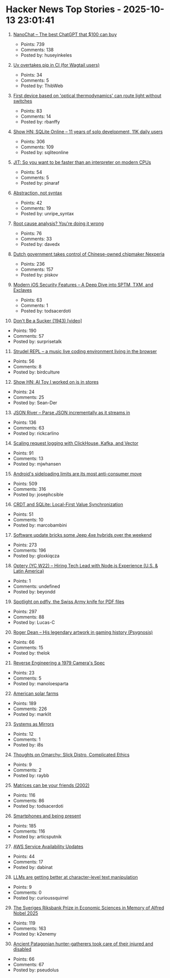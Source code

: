 # Hacker News Top Stories - 2025-10-13 23:01:41

1. [NanoChat – The best ChatGPT that $100 can buy](https://github.com/karpathy/nanochat)
   - Points: 739
   - Comments: 138
   - Posted by: huseyinkeles

2. [Uv overtakes pip in CI (for Wagtail users)](https://wagtail.org/blog/uv-overtakes-pip-in-ci/)
   - Points: 34
   - Comments: 5
   - Posted by: ThibWeb

3. [First device based on 'optical thermodynamics' can route light without switches](https://phys.org/news/2025-10-device-based-optical-thermodynamics-route.html)
   - Points: 83
   - Comments: 14
   - Posted by: rbanffy

4. [Show HN: SQLite Online – 11 years of solo development, 11K daily users](https://sqliteonline.com/)
   - Points: 306
   - Comments: 109
   - Posted by: sqliteonline

5. [JIT: So you want to be faster than an interpreter on modern CPUs](https://www.pinaraf.info/2025/10/jit-so-you-want-to-be-faster-than-an-interpreter-on-modern-cpus/)
   - Points: 54
   - Comments: 5
   - Posted by: pinaraf

6. [Abstraction, not syntax](https://ruudvanasseldonk.com/2025/abstraction-not-syntax)
   - Points: 42
   - Comments: 19
   - Posted by: unripe_syntax

7. [Root cause analysis? You're doing it wrong](https://entropicthoughts.com/root-cause-analysis-youre-doing-it-wrong)
   - Points: 76
   - Comments: 33
   - Posted by: davedx

8. [Dutch government takes control of Chinese-owned chipmaker Nexperia](https://www.cnbc.com/2025/10/13/dutch-government-takes-control-of-chinese-owned-chipmaker-nexperia.html)
   - Points: 236
   - Comments: 157
   - Posted by: piskov

9. [Modern iOS Security Features – A Deep Dive into SPTM, TXM, and Exclaves](https://arxiv.org/abs/2510.09272)
   - Points: 63
   - Comments: 1
   - Posted by: todsacerdoti

10. [Don't Be a Sucker (1943) [video]](https://www.youtube.com/watch?v=vGAqYNFQdZ4)
   - Points: 190
   - Comments: 57
   - Posted by: surprisetalk

11. [Strudel REPL – a music live coding environment living in the browser](https://strudel.cc)
   - Points: 56
   - Comments: 8
   - Posted by: birdculture

12. [Show HN: AI Toy I worked on is in stores](https://www.walmart.com/ip/SANTA-SMAGICAL-PHONE/16364964771)
   - Points: 24
   - Comments: 25
   - Posted by: Sean-Der

13. [JSON River – Parse JSON incrementally as it streams in](https://github.com/rictic/jsonriver)
   - Points: 136
   - Comments: 63
   - Posted by: rickcarlino

14. [Scaling request logging with ClickHouse, Kafka, and Vector](https://www.geocod.io/code-and-coordinates/2025-10-02-from-millions-to-billions/)
   - Points: 91
   - Comments: 13
   - Posted by: mjwhansen

15. [Android's sideloading limits are its most anti-consumer move](https://www.makeuseof.com/androids-sideloading-limits-are-anti-consumer-move-yet/)
   - Points: 509
   - Comments: 316
   - Posted by: josephcsible

16. [CRDT and SQLite: Local-First Value Synchronization](https://marcobambini.substack.com/p/the-secret-life-of-a-local-first)
   - Points: 51
   - Comments: 10
   - Posted by: marcobambini

17. [Software update bricks some Jeep 4xe hybrids over the weekend](https://arstechnica.com/cars/2025/10/software-update-bricks-some-jeep-4xe-hybrids-over-the-weekend/)
   - Points: 273
   - Comments: 196
   - Posted by: gloxkiqcza

18. [Optery (YC W22) – Hiring Tech Lead with Node.js Experience (U.S. & Latin America)](https://www.optery.com/careers/)
   - Points: 1
   - Comments: undefined
   - Posted by: beyondd

19. [Spotlight on pdfly, the Swiss Army knife for PDF files](https://chezsoi.org/lucas/blog/spotlight-on-pdfly.html)
   - Points: 297
   - Comments: 88
   - Posted by: Lucas-C

20. [Roger Dean – His legendary artwork in gaming history (Psygnosis)](https://spillhistorie.no/2025/10/03/legends-of-the-games-industry-roger-dean/)
   - Points: 66
   - Comments: 15
   - Posted by: thelok

21. [Reverse Engineering a 1979 Camera's Spec](https://blog.mano.lol/posts/film/)
   - Points: 23
   - Comments: 5
   - Posted by: manoloesparta

22. [American solar farms](https://tech.marksblogg.com/american-solar-farms.html)
   - Points: 189
   - Comments: 226
   - Posted by: marklit

23. [Systems as Mirrors](https://iamstelios.com/blog/systems-as-mirrors/)
   - Points: 12
   - Comments: 1
   - Posted by: i8s

24. [Thoughts on Omarchy: Slick Distro, Complicated Ethics](https://tedium.co/2025/10/13/omarchy-linux-distro-commentary/)
   - Points: 9
   - Comments: 2
   - Posted by: raybb

25. [Matrices can be your friends (2002)](https://www.sjbaker.org/steve/omniv/matrices_can_be_your_friends.html)
   - Points: 116
   - Comments: 86
   - Posted by: todsacerdoti

26. [Smartphones and being present](https://herman.bearblog.dev/being-present/)
   - Points: 185
   - Comments: 116
   - Posted by: articsputnik

27. [AWS Service Availability Updates](https://aws.amazon.com/about-aws/whats-new/2025/10/aws-service-availability/)
   - Points: 44
   - Comments: 17
   - Posted by: dabinat

28. [LLMs are getting better at character-level text manipulation](https://blog.burkert.me/posts/llm_evolution_character_manipulation/)
   - Points: 9
   - Comments: 0
   - Posted by: curioussquirrel

29. [The Sveriges Riksbank Prize in Economic Sciences in Memory of Alfred Nobel 2025](https://www.nobelprize.org/prizes/economic-sciences/2025/summary/)
   - Points: 119
   - Comments: 163
   - Posted by: k2enemy

30. [Ancient Patagonian hunter-gatherers took care of their injured and disabled](https://phys.org/news/2025-10-ancient-patagonian-hunter-disabled.html)
   - Points: 66
   - Comments: 67
   - Posted by: pseudolus

